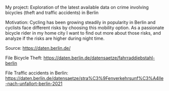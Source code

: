 My project: Exploration of the latest available data on crime involving bicycles (theft and traffic accidents) in Berlin

Motivation: Cycling has been growing steadily in popularity in Berlin and cyclists face different risks by choosing this mobility option. As a passionate bicycle rider in my home city I want to find out more
about those risks, and analyze if the risks are higher during night time.

Source: https://daten.berlin.de/

File Bicycle Theft: 
https://daten.berlin.de/datensaetze/fahrraddiebstahl-berlin

File Traffic accidents in Berlin: 
https://daten.berlin.de/datensaetze/stra%C3%9Fenverkehrsunf%C3%A4lle-nach-unfallort-berlin-2021